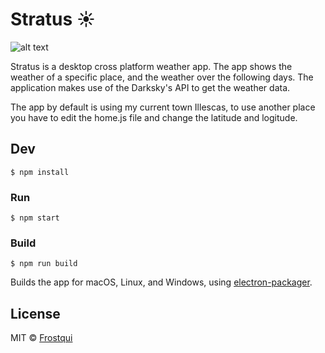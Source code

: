 # Stratus :sunny:

![alt text](http://i.imgur.com/878JpGx.png)

Stratus is a desktop cross platform weather app. The app shows the weather of a specific place, and the weather over the following days.
The application makes use of the Darksky's API to get the weather data.

The app by default is using my current town Illescas, to use another place you have to edit the home.js file and change the latitude and logitude.


## Dev

```
$ npm install
```

### Run

```
$ npm start
```

### Build

```
$ npm run build
```

Builds the app for macOS, Linux, and Windows, using [electron-packager](https://github.com/electron-userland/electron-packager).


## License

MIT © [Frostqui](http://frostqui.github.io)
